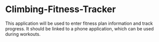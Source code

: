 # Climbing-Fitness-Tracker
This application will be used to enter fitness plan information and track progress. It should be linked to a phone application, which can be used during workouts.
